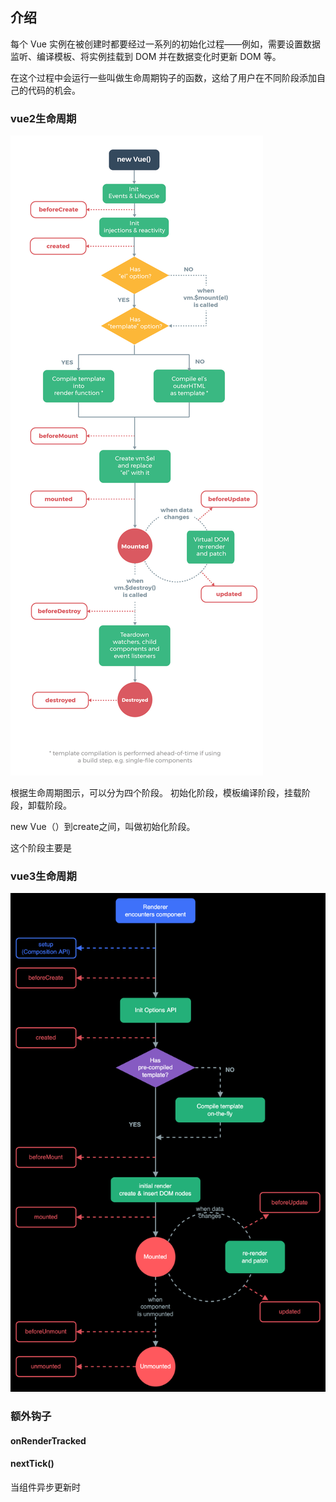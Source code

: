 ## 介绍

每个 Vue 实例在被创建时都要经过一系列的初始化过程——例如，需要设置数据监听、编译模板、将实例挂载到 DOM 并在数据变化时更新 DOM 等。

在这个过程中会运行一些叫做生命周期钩子的函数，这给了用户在不同阶段添加自己的代码的机会。


### vue2生命周期


![](https://raw.githubusercontent.com/Sumuyzzz/pictures/master/img/202206282322463.png?token=AR2LEV3RLLOJDDS2YGNDNTLCXMOQE)


根据生命周期图示，可以分为四个阶段。
初始化阶段，模板编译阶段，挂载阶段，卸载阶段。

new Vue（）到create之间，叫做初始化阶段。

这个阶段主要是


### vue3生命周期

![](https://raw.githubusercontent.com/Sumuyzzz/pictures/master/img/202206282303767.png?token=AR2LEV2D5B6FVB6IYIU2YHLCXMMH6)







### 额外钩子

#### onRenderTracked





####  nextTick()
当组件异步更新时







